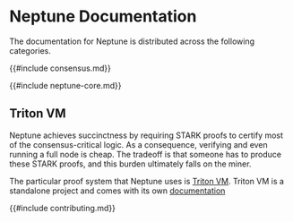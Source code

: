 # Neptune Documentation

The documentation for Neptune is distributed across the following categories.

{{#include consensus.md}}

{{#include neptune-core.md}}

## Triton VM

Neptune achieves succinctness by requiring STARK proofs to certify most of the consensus-critical logic. As a consequence, verifying and even running a full node is cheap. The tradeoff is that someone has to produce these STARK proofs, and this burden ultimately falls on the miner.

The particular proof system that Neptune uses is [Triton VM](https://triton-vm.org/). Triton VM is a standalone project and comes with its own [documentation](https://triton-vm.org/spec/)

{{#include contributing.md}}
